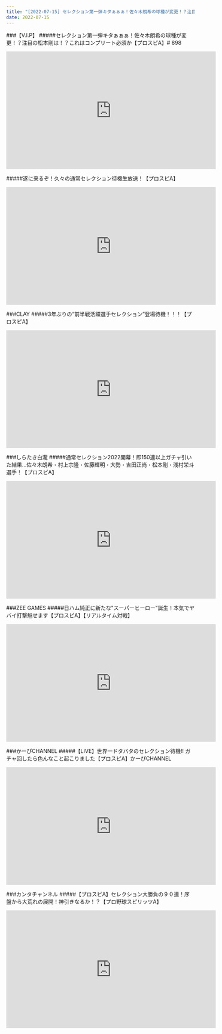 ```yaml
---
title: "[2022-07-15] セレクション第一弾キタぁぁぁ！佐々木朗希の球種が変更！？注目の松本剛は！？これはコンプリート必須か【プロスピA】# 898 他"
date: 2022-07-15
---
```

###【V.I.P】
#####セレクション第一弾キタぁぁぁ！佐々木朗希の球種が変更！？注目の松本剛は！？これはコンプリート必須か【プロスピA】# 898
<iframe width="560" height="315" src="https://www.youtube.com/embed/caVCtRtWzY0" frameborder="0" allow="accelerometer; autoplay; clipboard-write; encrypted-media; gyroscope; picture-in-picture" allowfullscreen></iframe>

#####遂に来るぞ！久々の通常セレクション待機生放送！【プロスピA】
<iframe width="560" height="315" src="https://www.youtube.com/embed/ROlUZlCfKfs" frameborder="0" allow="accelerometer; autoplay; clipboard-write; encrypted-media; gyroscope; picture-in-picture" allowfullscreen></iframe>

###CLAY
#####3年ぶりの“前半戦活躍選手セレクション”登場待機！！！【プロスピA】
<iframe width="560" height="315" src="https://www.youtube.com/embed/47TBz_ngnY4" frameborder="0" allow="accelerometer; autoplay; clipboard-write; encrypted-media; gyroscope; picture-in-picture" allowfullscreen></iframe>

###しらたき白瀧
#####通常セレクション2022開幕！即150連以上ガチャ引いた結果…佐々木朗希・村上宗隆・佐藤輝明・大勢・吉田正尚・松本剛・浅村栄斗選手！【プロスピA】
<iframe width="560" height="315" src="https://www.youtube.com/embed/gyfTnBK9wpY" frameborder="0" allow="accelerometer; autoplay; clipboard-write; encrypted-media; gyroscope; picture-in-picture" allowfullscreen></iframe>

###ZEE GAMES
#####日ハム純正に新たな&quot;スーパーヒーロー&quot;誕生！本気でヤバイ打撃魅せます【プロスピA】【リアルタイム対戦】
<iframe width="560" height="315" src="https://www.youtube.com/embed/gXDKw9fJaj8" frameborder="0" allow="accelerometer; autoplay; clipboard-write; encrypted-media; gyroscope; picture-in-picture" allowfullscreen></iframe>

###かーぴCHANNEL
#####【LIVE】世界一ドタバタのセレクション待機!! ガチャ回したら色んなこと起こりました【プロスピA】かーぴCHANNEL
<iframe width="560" height="315" src="https://www.youtube.com/embed/lJnhDY8dwOk" frameborder="0" allow="accelerometer; autoplay; clipboard-write; encrypted-media; gyroscope; picture-in-picture" allowfullscreen></iframe>

###カンタチャンネル
#####【プロスピA】セレクション大勝負の９０連！序盤から大荒れの展開！神引きなるか！？【プロ野球スピリッツA】
<iframe width="560" height="315" src="https://www.youtube.com/embed/3U0L6yQbZqQ" frameborder="0" allow="accelerometer; autoplay; clipboard-write; encrypted-media; gyroscope; picture-in-picture" allowfullscreen></iframe>

